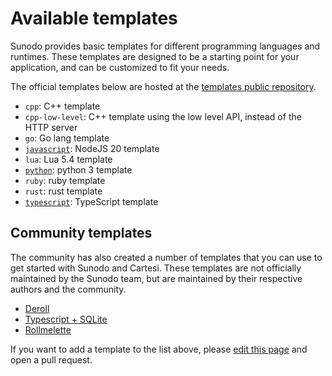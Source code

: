 # Available templates

Sunodo provides basic templates for different programming languages and runtimes. These templates are designed to be a starting point for your application, and can be customized to fit your needs.

The official templates below are hosted at the [templates public repository](https://github.com/sunodo/sunodo-templates).

-   `cpp`: C++ template
-   `cpp-low-level`: C++ template using the low level API, instead of the HTTP server
-   `go`: Go lang template
-   [`javascript`](https://github.com/sunodo/sunodo-templates/blob/main/javascript/README.md): NodeJS 20 template
-   `lua`: Lua 5.4 template
-   [`python`](https://github.com/sunodo/sunodo-templates/blob/main/python/README.md): python 3 template
-   `ruby`: ruby template
-   `rust`: rust template
-   [`typescript`](https://github.com/sunodo/sunodo-templates/blob/main/typescript/README.md): TypeScript template

## Community templates

The community has also created a number of templates that you can use to get started with Sunodo and Cartesi. These templates are not officially maintained by the Sunodo team, but are maintained by their respective authors and the community.

-   [Deroll](https://github.com/tuler/deroll-template)
-   [Typescript + SQLite](https://github.com/doiim/cartesi-ts-sqlite)
-   [Rollmelette](https://github.com/gligneul/rollmelette-template)

If you want to add a template to the list above, please [edit this page](https://github.com/sunodo/sunodo/edit/main/apps/docs/guide/creating/available-templates.md) and open a pull request.
